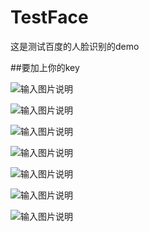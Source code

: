 # TestFace
这是测试百度的人脸识别的demo

##要加上你的key

![输入图片说明](https://git.oschina.net/uploads/images/2017/0927/213636_47eea2f6_1300457.png "屏幕截图.png")

![输入图片说明](https://git.oschina.net/uploads/images/2017/0927/213706_d1923a71_1300457.png "在这里输入图片标题")

![输入图片说明](https://git.oschina.net/uploads/images/2017/0927/213719_20d6a80e_1300457.png "在这里输入图片标题")

![输入图片说明](https://git.oschina.net/uploads/images/2017/0927/213725_203ea58b_1300457.png "在这里输入图片标题")

![输入图片说明](https://git.oschina.net/uploads/images/2017/0927/213831_c96d5ea2_1300457.png "在这里输入图片标题")

![输入图片说明](https://git.oschina.net/uploads/images/2017/0927/213836_7a8eb32d_1300457.png "在这里输入图片标题")

![输入图片说明](https://git.oschina.net/uploads/images/2017/0927/213843_45c23272_1300457.png "在这里输入图片标题")
